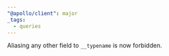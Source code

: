 ```yaml
---
"@apollo/client": major
_tags:
  - queries
---
```


Aliasing any other field to `__typename` is now forbidden.
